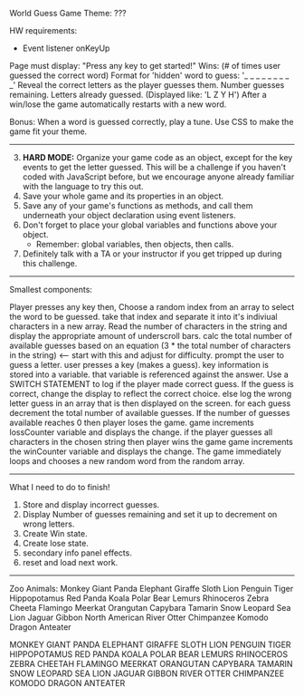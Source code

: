 World Guess Game Theme: ???

HW requirements:

- Event listener onKeyUp

Page must display:
    "Press any key to get started!"
    Wins: (# of times user guessed the correct word)
    Format for 'hidden' word to guess: '_ _ _ _ _  _ _ _ _'
    Reveal the correct letters as the player guesses them.
    Number guesses remaining.
    Letters already guessed. (Displayed like: 'L Z Y H')
    After a win/lose the game automatically restarts with a new word.

Bonus:
    When a word is guessed correctly, play a tune.
    Use CSS to make the game fit your theme.

-----

3. **HARD MODE:** Organize your game code as an object, except for the key events to get the letter guessed. This will be a challenge if you haven't coded with JavaScript before, but we encourage anyone already familiar with the language to try this out.
4. Save your whole game and its properties in an object.
5. Save any of your game's functions as methods, and call them underneath your object declaration using event listeners.
6. Don't forget to place your global variables and functions above your object.
   * Remember: global variables, then objects, then calls.
7. Definitely talk with a TA or your instructor if you get tripped up during this challenge.

-----

Smallest components:

Player presses any key then,
Choose a random index from an array to select the word to be guessed.
take that index and separate it into it's indiviual characters in a new array.
Read the number of characters in the string and display the appropriate amount of underscroll bars.
calc the total number of available guesses based on an equation (3 * the total number of characters in the string) <-- start with this and adjust for difficulty.
prompt the user to guess a letter.
user presses a key (makes a guess).
key information is stored into a variable.
that variable is referenced against the answer.
Use a SWITCH STATEMENT to log if the player made correct guess.
If the guess is correct, change the display to reflect the correct choice.
else log the wrong letter guess in an array that is then displayed on the screen.
for each guess decrement the total number of available guesses.
If the number of guesses available reaches 0
then player loses the game.
game increments lossCounter variable and displays the change.
if the player guesses all characters in the chosen string
then player wins the game
game increments the winCounter variable and displays the change.
The game immediately loops and chooses a new random word from the random array.

------------------------------------------------------

What I need to do to finish!

1. Store and display incorrect guesses.
2. Display Number of guesses remaining and set it up to decrement on wrong letters.
3. Create Win state.
4. Create lose state.
5. secondary info panel effects.
6. reset and load next work.


















------------------------------------------------------

Zoo Animals:
Monkey
Giant Panda
Elephant
Giraffe
Sloth
Lion
Penguin
Tiger
Hippopotamus
Red Panda
Koala
Polar Bear
Lemurs
Rhinoceros
Zebra
Cheeta
Flamingo
Meerkat
Orangutan
Capybara
Tamarin
Snow Leopard
Sea Lion
Jaguar
Gibbon
North American River Otter
Chimpanzee
Komodo Dragon
Anteater

MONKEY
GIANT PANDA
ELEPHANT
GIRAFFE
SLOTH
LION
PENGUIN
TIGER
HIPPOPOTAMUS
RED PANDA
KOALA
POLAR BEAR
LEMURS
RHINOCEROS
ZEBRA
CHEETAH
FLAMINGO
MEERKAT
ORANGUTAN
CAPYBARA
TAMARIN
SNOW LEOPARD
SEA LION
JAGUAR
GIBBON
RIVER OTTER
CHIMPANZEE
KOMODO DRAGON
ANTEATER

